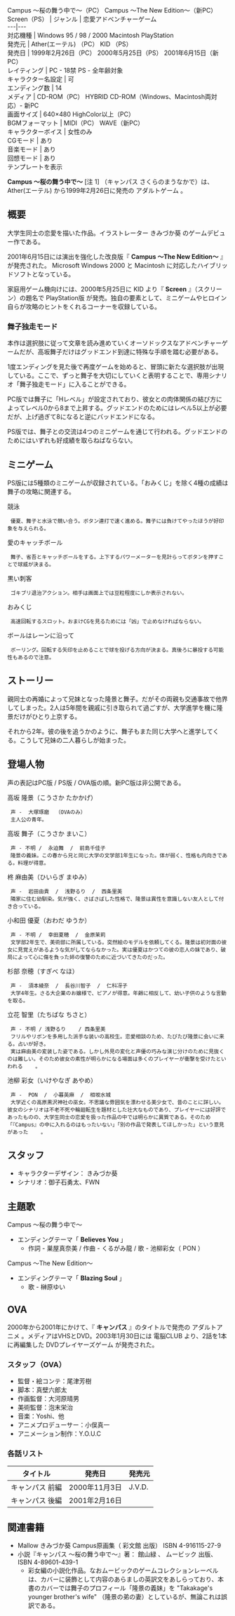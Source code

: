Campus 〜桜の舞う中で〜（PC）  Campus 〜The New Edition〜（新PC）  Screen（PS）  |  ジャンル  |  恋愛アドベンチャーゲーム   
---|---  
対応機種  |  Windows 95  /  98  /  2000  Macintosh  PlayStation   
発売元  |  Ather(エーテル)  （PC）  KID  （PS）   
発売日  |  1999年2月26日（PC）  2000年5月25日（PS）  2001年6月15日（新PC）   
レイティング  |  PC - 18禁  PS - 全年齢対象   
キャラクター名設定  |  可   
エンディング数  |  14   
メディア  |  CD-ROM（PC）  HYBRID CD-ROM（Windows、Macintosh両対応）- 新PC   
画面サイズ  |  640×480 HighColor以上（PC）   
BGMフォーマット  |  MIDI（PC）  WAVE（新PC）   
キャラクターボイス  |  女性のみ   
CGモード  |  あり   
音楽モード  |  あり   
回想モード  |  あり   
テンプレートを表示  
  
**Campus 〜桜の舞う中で〜** [注 1]  （キャンパス さくらのまうなかで）は、  Ather(エーテル)  から1999年2月26日に発売の
アダルトゲーム  。

##  概要  

大学生同士の恋愛を描いた作品。イラストレーター  きみづか葵  のゲームデビュー作である。

2001年6月15日には演出を強化した改良版『 **Campus 〜The New Edition〜** 』が発売された。  Microsoft
Windows 2000  と  Macintosh  に対応したハイブリッドソフトとなっている。

家庭用ゲーム機向けには、2000年5月25日に  KID  より『 **Screen** 』（スクリーン）の題名で  PlayStation版
が発売。独自の要素として、ミニゲームやヒロイン自らが攻略のヒントをくれるコーナーを収録している。

###  舞子独走モード  

本作は選択肢に従って文章を読み進めていくオーソドックスなアドベンチャーゲームだが、高坂舞子だけはグッドエンド到達に特殊な手順を踏む必要がある。

1度エンディングを見た後で再度ゲームを始めると、冒頭に新たな選択肢が出現している。ここで、ずっと舞子を大切にしていくと表明することで、専用シナリオ「舞子独走モード」に入ることができる。

PC版では舞子に「Hレベル」が設定されており、彼女との肉体関係の結び方によってレベル0から8まで上昇する。グッドエンドのためにはレベル5以上が必要だが、上げ過ぎて8になると逆にバッドエンドになる。

PS版では、舞子との交流は4つのミニゲームを通じて行われる。グッドエンドのためにはいずれも好成績を取らねばならない。

##  ミニゲーム  

PS版には5種類のミニゲームが収録されている。「おみくじ」を除く4種の成績は舞子の攻略に関連する。

競泳

     優夏、舞子と水泳で競い合う。ボタン連打で速く進める。舞子には負けてやったほうが好印象を与えられる。 
愛のキャッチボール

     舞子、省吾とキャッチボールをする。上下するパワーメーターを見計らってボタンを押すことで球威が決まる。 
黒い刺客

     ゴキブリ退治アクション。相手は画面上では豆粒程度にしか表示されない。 
おみくじ

     高速回転するスロット。おまけCGを見るためには「凶」で止めなければならない。 
ボールはレーンに沿って

     ボーリング。回転する矢印を止めることで球を投げる方向が決まる。真後ろに暴投する可能性もあるので注意。 

##  ストーリー  

親同士の再婚によって兄妹となった隆景と舞子。だがその両親も交通事故で他界してしまった。2人は5年間を親戚に引き取られて過ごすが、大学進学を機に隆景だけがひとり上京する。

それから2年。彼の後を追うかのように、舞子もまた同じ大学へと進学してくる。こうして兄妹の二人暮らしが始まった。

##  登場人物  

声の表記はPC版 / PS版 / OVA版の順。新PC版は非公開である。

高坂 隆景（こうさか たかかげ）

     声 -  大塚琢磨  （OVAのみ） 
     主人公の青年。 
高坂 舞子（こうさか まいこ）

     声 - 不明 /  永迫舞  /  前島千佳子 
     隆景の義妹。この春から兄と同じ大学の文学部1年生になった。体が弱く、性格も内向きである。料理が得意。 
柊 麻由美（ひいらぎ まゆみ）

     声 -  岩田由貴  /  浅野るり  /  西条里美 
     隣家に住む幼馴染。気が強く、さばさばした性格で、隆景は異性を意識しない友人として付き合っている。 
小和田 優夏（おわだ ゆうか）

     声 - 不明 /  幸田夏穂  /  金原茉莉 
     文学部2年生で、美術部に所属している。突然絵のモデルを依頼してくる。隆景は初対面の彼女に見覚えがあるような気がしてならなかった。実は優夏はかつての彼の恋人の妹であり、破局によって心に傷を負った姉の復讐のために近づいてきたのだった。 
杉部 奈穂（すぎべ なほ）

     声 -  須本綾奈  /  長谷川智子  /  仁科冴子 
     大学4年生。さる大企業のお嬢様で、ピアノが得意。年齢に相反して、幼い子供のような言動を取る。 
立花 智里（たちばな ちさと）

     声 - 不明 / 浅野るり    / 西条里美 
     フリルやリボンを多用した派手な装いの高校生。恋愛相談のため、たびたび隆景に会いに来る。占いが好き。 
     実は麻由美の変装した姿である。しかし外見の変化と声優の巧みな演じ分けのために見抜くのは難しい。そのため彼女の素性が明らかになる場面は多くのプレイヤーが衝撃を受けたといわれる    。 
池柳 彩女（いけやなぎ あやめ）

     声 -  PON  /  小暮英麻  /  相坂水城 
     大学近くの高原黒沢神社の巫女。不思議な雰囲気を漂わせる美少女で、昔のことに詳しい。彼女のシナリオは不老不死や輪廻転生を題材とした壮大なものであり、プレイヤーには好評であったものの、大学生同士の恋愛を扱った作品の中では明らかに異質である。そのため「『Campus』の中に入れるのはもったいない」「別の作品で発表してほしかった」という意見があった    。 

##  スタッフ  

  * キャラクターデザイン：  きみづか葵 
  * シナリオ：御子石勇太、FWN 

##  主題歌  

Campus 〜桜の舞う中で〜

  * エンディングテーマ「 **Believes You** 」 
    * 作詞 -  巣屋真奈美  / 作曲 -  くるがみ龍  / 歌 - 池柳彩女（  PON  ） 

Campus 〜The New Edition〜

  * エンディングテーマ「 **Blazing Soul** 」 
    * 歌 -  榊原ゆい 

##  OVA  

2000年から2001年にかけて、『 **キャンパス** 』のタイトルで発売の  アダルトアニメ  。メディアはVHSとDVD。2003年1月30日には
電脳CLUB  より、2話を1本に再編集した  DVDプレイヤーズゲーム  が発売された。

###  スタッフ（OVA）  

  * 監督・絵コンテ：尾津芳樹 
  * 脚本：真壁六郎太 
  * 作画監督：大河原晴男 
  * 美術監督：泡末栄治 
  * 音楽：Yoshi、他 
  * アニメプロデューサー：小俣真一 
  * アニメーション制作：Y.O.U.C 

###  各話リスト  

|  タイトル  |  発売日  |  発売元   
---|---|---  
キャンパス 前編  |  2000年11月3日  |  J.V.D.   
キャンパス 後編  |  2001年2月16日   
  
##  関連書籍  

  * Mallow きみづか葵 Campus原画集（  彩文館  出版）  ISBN 4-916115-27-9 
  * 小説『キャンパス 〜桜の舞う中で〜』著：  館山緑  、  ムービック  出版、  ISBN 4-89601-439-1 
    * 彩女編の小説化作品。なおムービックのゲームコレクションレーベルは、カバーに装飾として内容のあらましの英訳文をあしらっており、本書のカバーでは舞子のプロフィール「隆景の義妹」を "Takakage's younger brother's wife" （隆景の弟の妻）としているが、無論これは誤訳である。 

